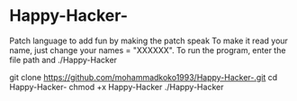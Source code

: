 # Happy-Hacker-
Patch language to add fun by making the patch speak
To make it read your name, just change your names = "XXXXXX".
To run the program, enter the file path and ./Happy-Hacker

git clone https://github.com/mohammadkoko1993/Happy-Hacker-.git
cd Happy-Hacker-
chmod +x Happy-Hacker
./Happy-Hacker
